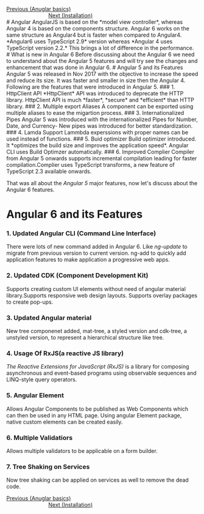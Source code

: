 <div>
	<span><a href ="https://github.com/satish-dev/angular-basics" >Previous (Anuglar basics)</a></span>
	&nbsp;&nbsp;&nbsp;&nbsp;&nbsp;&nbsp;&nbsp;&nbsp;&nbsp;&nbsp;&nbsp;&nbsp;&nbsp;
	&nbsp;&nbsp;&nbsp;&nbsp;&nbsp;&nbsp;&nbsp;&nbsp;&nbsp;&nbsp;&nbsp;&nbsp;&nbsp;
	&nbsp;&nbsp;&nbsp;&nbsp;&nbsp;&nbsp;&nbsp;&nbsp;&nbsp;&nbsp;&nbsp;&nbsp;&nbsp;
	&nbsp;&nbsp;&nbsp;&nbsp;&nbsp;&nbsp;&nbsp;&nbsp;&nbsp;&nbsp;&nbsp;&nbsp;&nbsp;
    &nbsp;&nbsp;&nbsp;&nbsp;&nbsp;&nbsp;&nbsp;&nbsp;&nbsp;&nbsp;&nbsp;&nbsp;&nbsp;
	&nbsp;&nbsp;&nbsp;&nbsp;&nbsp;&nbsp;&nbsp;&nbsp;&nbsp;&nbsp;&nbsp;&nbsp;&nbsp;
	&nbsp;&nbsp;&nbsp;&nbsp;&nbsp;&nbsp;&nbsp;&nbsp;&nbsp;&nbsp;&nbsp;&nbsp;&nbsp;
	&nbsp;&nbsp;&nbsp;&nbsp;&nbsp;&nbsp;&nbsp;&nbsp;&nbsp;&nbsp;&nbsp;&nbsp;&nbsp;
	<span><a href ="https://github.com/satish-dev/angular-basics/blob/master/documentation/Installation.md" >Next (Installation)</a> </span>
</div>
# Angular
AngularJS is based on the *model view controller*, whereas Angular 4 is based on the components structure. Angular 6 works on the same structure as Angular4 but is faster when compared to Angular4.
*Angular6 uses TypeScript 2.9* version whereas *Angular 4 uses TypeScript version 2.2.* This brings a lot of difference in the performance.
# What is new in Angular 6
Before discussing about the Angular 6 we need to understand about the Angular 5 features and will try see the changes and enhancement that was done in Angular 6.
# Angular 5 and its Features
Angular 5 was released in Nov 2017 with the objective to increase the speed and reduce its size. It was faster and smaller  in size then the Angular 4.
Following are the features that were introduced in Angular 5.
### 1. HttpClient API
*HttpClient* API was introduced to deprecate the HTTP library. HttpClient API is much *faster*, *secure* and *efficient* than HTTP library.
### 2. Multiple export Aliases
A component can be exported using multiple aliases to ease the migartion process.
### 3. Internationalized Pipes
Angular 5 was introduced with the internationalized Pipes for Number, Date, and Currency- New pipes was introduced for better standardization.
### 4. Lamda Support
Lammbda experssions with proper names can be used instead of functions.
### 5. Buid optimizer
Build optimizer introduced. It *optimizes the build size and improves the application speed*. Angular CLI uses Build Optimzer automatically.
### 6. Improved Complier
Compiler from Angular 5 onwards supports incremental compilation leading for faster compilation.Complier uses TypeScript transforms, a new feature of TypeScript 2.3 available onwards.

That was all about the *Angular 5* major features, now let's discuss about the Angular 6 features.
# Angular 6 and its Features
### 1. Updated Angular CLI (Command Line Interface)
There were lots of new command added in Angular 6. Like *ng-update* to migrate from previous version to current version.
ng-add to quickly add application features to make application a progressive web apps.
### 2. Updated CDK (Component Development Kit)
Supports creating custom UI elements without need of angular material library.Supports responsive web design layouts. Supports overlay packages to create pop-ups.
### 3. Updated Angular material
New tree componenet added, mat-tree, a styled version and cdk-tree, a unstyled version, to represent a hierarchical structure like tree.
### 4. Usage Of RxJS(a reactive JS library)
*The Reactive Extensions for JavaScript (RxJS)* is a library for composing asynchronous and event-based programs using observable sequences and LINQ-style query operators.
### 5. Angular Element
Allows Angular Components to be published as Web Components which can then be used in any HTML page.
Using angular Element package, native custom elements can be created easily.
### 6. Multiple Validatiors
Allows multiple validators to be applicable on a form builder.
### 7. Tree Shaking on Services
Now tree shaking can be applied on services as well to remove the dead code.
<div>
	<span><a href ="https://github.com/satish-dev/angular-basics" >Previous (Anuglar basics)</a></span>
	&nbsp;&nbsp;&nbsp;&nbsp;&nbsp;&nbsp;&nbsp;&nbsp;&nbsp;&nbsp;&nbsp;&nbsp;&nbsp;
	&nbsp;&nbsp;&nbsp;&nbsp;&nbsp;&nbsp;&nbsp;&nbsp;&nbsp;&nbsp;&nbsp;&nbsp;&nbsp;
	&nbsp;&nbsp;&nbsp;&nbsp;&nbsp;&nbsp;&nbsp;&nbsp;&nbsp;&nbsp;&nbsp;&nbsp;&nbsp;
	&nbsp;&nbsp;&nbsp;&nbsp;&nbsp;&nbsp;&nbsp;&nbsp;&nbsp;&nbsp;&nbsp;&nbsp;&nbsp;
    &nbsp;&nbsp;&nbsp;&nbsp;&nbsp;&nbsp;&nbsp;&nbsp;&nbsp;&nbsp;&nbsp;&nbsp;&nbsp;
	&nbsp;&nbsp;&nbsp;&nbsp;&nbsp;&nbsp;&nbsp;&nbsp;&nbsp;&nbsp;&nbsp;&nbsp;&nbsp;
	&nbsp;&nbsp;&nbsp;&nbsp;&nbsp;&nbsp;&nbsp;&nbsp;&nbsp;&nbsp;&nbsp;&nbsp;&nbsp;
	&nbsp;&nbsp;&nbsp;&nbsp;&nbsp;&nbsp;&nbsp;&nbsp;&nbsp;&nbsp;&nbsp;&nbsp;&nbsp;
	<span><a href ="https://github.com/satish-dev/angular-basics/blob/master/documentation/Installation.md" >Next (Installation)</a> </span>
</div>